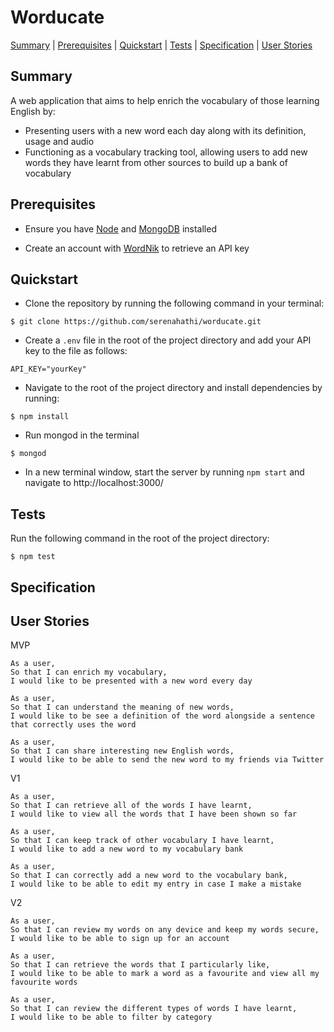  # Worducate

[Summary](#summary) | [Prerequisites](#pre-reqs) | [Quickstart](#quickstart) | [Tests](#tests) | [Specification](#spec) | [User Stories](#stories)

## Summary
<a id="summary"></a>
A web application that aims to help enrich the vocabulary of those learning English by:
- Presenting users with a new word each day along with its definition, usage and audio
- Functioning as a vocabulary tracking tool, allowing users to add new words they have learnt from other sources to build up a bank of vocabulary

<a id="pre-reqs"></a>

## Prerequisites

- Ensure you have [Node](https://nodejs.org/en/download/) and [MongoDB](https://docs.mongodb.com/manual/installation/) installed

- Create an account with [WordNik](https://developer.wordnik.com/) to retrieve an API key

<a id="quickstart"></a>

## Quickstart

- Clone the repository by running the following command in your terminal:

```
$ git clone https://github.com/serenahathi/worducate.git
```

- Create a ```.env``` file in the root of the project directory and add your API key to the file as follows:


```
API_KEY="yourKey"
```

- Navigate to the root of the project directory and install dependencies by running:

```
$ npm install
```

- Run mongod in the terminal
```
$ mongod
```

- In a new terminal window, start the server by running ```npm start``` and navigate to http://localhost:3000/


## Tests
<a id="tests"></a>

Run the following command in the root of the project directory:

```
$ npm test
```

## Specification
<a id="spec"></a>

## User Stories
<a id="stories"></a>

MVP
```
As a user,
So that I can enrich my vocabulary,
I would like to be presented with a new word every day
```

```
As a user,
So that I can understand the meaning of new words,
I would like to be see a definition of the word alongside a sentence that correctly uses the word
```

```
As a user,
So that I can share interesting new English words,
I would like to be able to send the new word to my friends via Twitter
```

V1

```
As a user,
So that I can retrieve all of the words I have learnt,
I would like to view all the words that I have been shown so far
```

```
As a user,
So that I can keep track of other vocabulary I have learnt,
I would like to add a new word to my vocabulary bank
```

```
As a user,
So that I can correctly add a new word to the vocabulary bank,
I would like to be able to edit my entry in case I make a mistake
```

V2

```
As a user,
So that I can review my words on any device and keep my words secure,
I would like to be able to sign up for an account
```

```
As a user,
So that I can retrieve the words that I particularly like,
I would like to be able to mark a word as a favourite and view all my favourite words
```

```
As a user,
So that I can review the different types of words I have learnt,
I would like to be able to filter by category
```